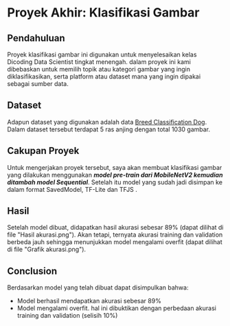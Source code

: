 # Proyek Akhir: Klasifikasi Gambar

## Pendahuluan

Proyek klasifikasi gambar ini digunakan untuk menyelesaikan kelas Dicoding Data Scientist tingkat menengah. dalam proyek ini kami dibebaskan untuk memilih topik atau kategori gambar yang ingin diklasifikasikan, serta platform atau dataset mana yang ingin dipakai sebagai sumber data.

## Dataset

Adapun dataset yang digunakan adalah data <a href="https://www.kaggle.com/datasets/yapwh1208/dogs-breed-dataset"> Breed Classification Dog</a>. Dalam dataset tersebut terdapat 5 ras anjing dengan total 1030 gambar.

## Cakupan Proyek

Untuk mengerjakan proyek tersebut, saya akan membuat klasifikasi gambar yang dilakukan menggunakan ***model pre-train dari MobileNetV2 kemudian ditambah model Sequential***. Setelah itu model yang sudah jadi disimpan ke dalam format SavedModel, TF-Lite dan TFJS .


## Hasil

Setelah model dibuat, didapatkan hasil akurasi sebesar 89% (dapat dilihat di file "Hasil akurasi.png"). Akan tetapi, ternyata akurasi training dan validation berbeda jauh sehingga menunjukkan model mengalami overfit (dapat dilihat di file "Grafik akurasi.png").

## Conclusion

Berdasarkan model yang telah dibuat dapat disimpulkan bahwa:
- Model berhasil mendapatkan akurasi sebesar 89%
- Model mengalami overfit. hal ini dibuktikan dengan perbedaan akurasi training dan validation (selisih 10%)

